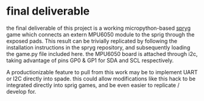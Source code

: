 # final deliverable
the final deliverable of this project is a working micropython-based [spryg](https://github.com/dedfishy/spryg/) game which connects an extern MPU6050 module to the sprig through the exposed pads. This result can be trivially replicated by following the installation instructions in the spryg repository, and subsequently loading the game.py file included here. the MPU6050 board is attached through i2c, taking advantage of pins GP0 & GP1 for SDA and SCL respectively. 

A productionizable feature to pull from this work may be to implement UART or I2C directly into spade. this could allow modifications like this hack to be integrated directly into sprig games, and be even easier to replicate / develop for. 

